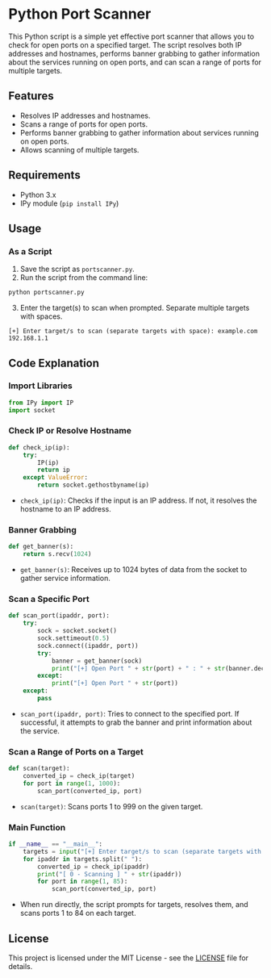 # Python Port Scanner

This Python script is a simple yet effective port scanner that allows you to check for open ports on a specified target. The script resolves both IP addresses and hostnames, performs banner grabbing to gather information about the services running on open ports, and can scan a range of ports for multiple targets.

## Features

- Resolves IP addresses and hostnames.
- Scans a range of ports for open ports.
- Performs banner grabbing to gather information about services running on open ports.
- Allows scanning of multiple targets.

## Requirements

- Python 3.x
- IPy module (`pip install IPy`)

## Usage

### As a Script

1. Save the script as `portscanner.py`.
2. Run the script from the command line:

```bash
python portscanner.py
```

3. Enter the target(s) to scan when prompted. Separate multiple targets with spaces.

```plaintext
[+] Enter target/s to scan (separate targets with space): example.com 192.168.1.1
```

## Code Explanation

### Import Libraries

```python
from IPy import IP
import socket
```

### Check IP or Resolve Hostname

```python
def check_ip(ip):
    try:
        IP(ip)
        return ip
    except ValueError:
        return socket.gethostbyname(ip)
```

- `check_ip(ip)`: Checks if the input is an IP address. If not, it resolves the hostname to an IP address.

### Banner Grabbing

```python
def get_banner(s):
    return s.recv(1024)
```

- `get_banner(s)`: Receives up to 1024 bytes of data from the socket to gather service information.

### Scan a Specific Port

```python
def scan_port(ipaddr, port):
    try:
        sock = socket.socket()
        sock.settimeout(0.5)
        sock.connect((ipaddr, port))
        try:
            banner = get_banner(sock)
            print("[+] Open Port " + str(port) + " : " + str(banner.decode()))
        except:
            print("[+] Open Port " + str(port))
    except:
        pass
```

- `scan_port(ipaddr, port)`: Tries to connect to the specified port. If successful, it attempts to grab the banner and print information about the service.

### Scan a Range of Ports on a Target

```python
def scan(target):
    converted_ip = check_ip(target)
    for port in range(1, 1000):
        scan_port(converted_ip, port)
```

- `scan(target)`: Scans ports 1 to 999 on the given target.

### Main Function

```python
if __name__ == "__main__":
    targets = input("[+] Enter target/s to scan (separate targets with space) ")
    for ipaddr in targets.split(" "):
        converted_ip = check_ip(ipaddr)
        print("[ 0 - Scanning ] " + str(ipaddr))
        for port in range(1, 85):
            scan_port(converted_ip, port)
```

- When run directly, the script prompts for targets, resolves them, and scans ports 1 to 84 on each target.

## License

This project is licensed under the MIT License - see the [LICENSE](LICENSE) file for details.
